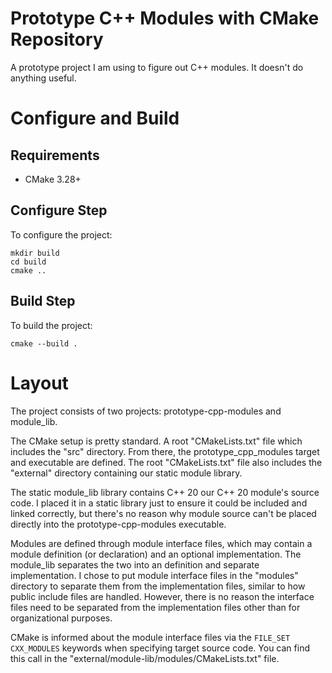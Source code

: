 # Prototype C++ Modules with CMake Repository

A prototype project I am using to figure out C++ modules. It doesn't do anything
useful.

# Configure and Build

## Requirements

 - CMake 3.28+

## Configure Step

To configure the project:

```
mkdir build
cd build
cmake ..
```

## Build Step

To build the project:

```
cmake --build .
```

# Layout

The project consists of two projects: prototype-cpp-modules and module_lib. 

The CMake setup is pretty standard. A root "CMakeLists.txt" file which includes the "src"
directory. From there, the prototype_cpp_modules target and executable are defined. The
root "CMakeLists.txt" file also includes the "external" directory containing our static
module library.

The static module_lib library contains C++ 20 our C++ 20 module's source code. I placed it
in a static library just to ensure it could be included and linked correctly, but there's
no reason why module source can't be placed directly into the prototype-cpp-modules 
executable.

Modules are defined through module interface files, which may contain a module definition
(or declaration) and an optional implementation. The module_lib separates the two into an
definition and separate implementation. I chose to put module interface files in the 
"modules" directory to separate them from the implementation files, similar to how public
include files are handled. However, there is no reason the interface files need to be
separated from the implementation files other than for organizational purposes.

CMake is informed about the module interface files via the `FILE_SET CXX_MODULES` keywords 
when specifying target source code. You can find this call in the 
"external/module-lib/modules/CMakeLists.txt" file.


